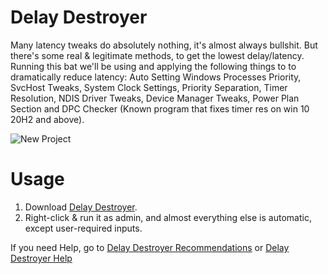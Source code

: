 # Delay Destroyer
Many latency tweaks do absolutely nothing, it's almost always bullshit. But there's some real & legitimate methods, to get the lowest delay/latency.
Running this bat we'll be using and applying the following things to to dramatically reduce latency: Auto Setting Windows Processes Priority, SvcHost Tweaks, System Clock Settings, Priority Separation, Timer Resolution, NDIS Driver Tweaks, Device Manager Tweaks, Power Plan Section and DPC Checker (Known program that fixes timer res on win 10 20H2 and above).

![New Project](https://github.com/QuakedK/Delay-Destroyer/assets/124531365/332b12be-018d-4e24-9a72-7e6f2e895bf5)

# Usage
1. Download [Delay Destroyer](https://github.com/QuakedK/Delay-Destroyer/releases/download/0delay/Delay-Destroyer-V2.0.bat).
2. Right-click & run it as admin, and almost everything else is automatic, except user-required inputs.
   
If you need Help, go to [Delay Destroyer Recommendations](https://github.com/QuakedK/Delay-Destroyer/blob/main/Delay%20Destroyer%20Recommendations.md) or [Delay Destroyer Help](https://github.com/QuakedK/Delay-Destroyer/blob/main/Delay%20Destoyer%20Help.md)
